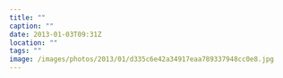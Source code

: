 ```yaml
---
title: ""
caption: ""
date: 2013-01-03T09:31Z
location: ""
tags: ""
image: /images/photos/2013/01/d335c6e42a34917eaa789337948cc0e8.jpg
---
```

